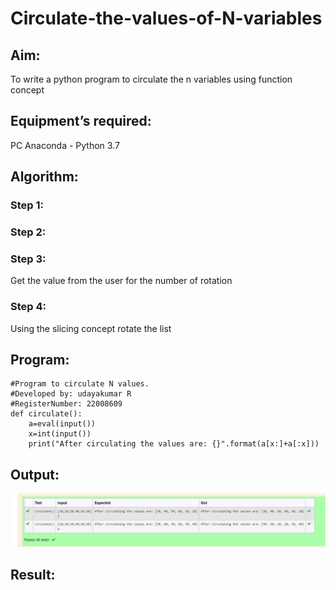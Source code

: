 # Circulate-the-values-of-N-variables
## Aim:
To write a python program to circulate the n variables using function concept
## Equipment’s required:
PC
Anaconda - Python 3.7
## Algorithm: 
### Step 1: 
### Step 2: 
### Step 3: 
Get the value from the user for the number of rotation
### Step 4: 
Using the slicing concept rotate the list
 
## Program:
```
#Program to circulate N values.
#Developed by: udayakumar R
#RegisterNumber: 22008609
def circulate():
    a=eval(input())    
    x=int(input())
    print("After circulating the values are: {}".format(a[x:]+a[:x]))
```

## Output:
![OUTPUT](output.png)

## Result:
